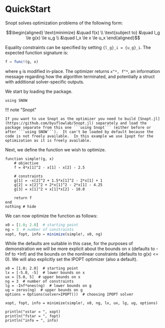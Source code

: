 # QuickStart

Snopt solves optimization problems of the following form:
```math
\begin{aligned}
\text{minimize} &\quad  f(x)  \\
\text{subject to} &\quad  l_g \le g(x) \le u_g  \\
    &\quad l_x \le x \le u_x
\end{aligned}
```
Equality constraints can be specified by setting ``{l_g}_i = {u_g}_i``.  The expected function signature is:
```julia
f = func!(g, x)
```
where ``g`` is modified in-place.  The optimizer returns ``x^*, f^*``, an information message regarding how the algorithm terminated, and potentially a struct with additional solver-specific outputs.



We start by loading the package.

```@example opt1
using SNOW
```

!!! note "Snopt" 

    If you want to use Snopt as the optimizer you need to build [Snopt.jl](https://github.com/byuflowlab/Snopt.jl) separately and load the package separate from this one ```using Snopt``` (either before or after ```using SNOW```).  It can't be loaded by default because the code is not freely available.  In this example we use Ipopt for the optimization as it is freely available.



Next, we define the function we wish to optimize.  

```@example opt1
function simple!(g, x)
    # objective
    f = 4*x[1]^2 - x[1] - x[2] - 2.5
    
    # constraints
    g[1] = -x[2]^2 + 1.5*x[1]^2 - 2*x[1] + 1
    g[2] = x[2]^2 + 2*x[1]^2 - 2*x[1] - 4.25
    g[3] = x[1]^2 + x[1]*x[2] - 10.0

    return f
end
nothing # hide
```

We can now optimize the function as follows:
```julia
x0 = [1.0; 2.0]  # starting point
ng = 3  # number of constraints
xopt, fopt, info = minimize(simple!, x0, ng)
```

While the defaults are suitable in this case, for the purposes of demonstration we will be more explicit about the bounds on x (defaults to -Inf to +Inf) and the bounds on the nonlinear constraints (defaults to g(x) <= 0).  We will also explicitly set the IPOPT optimizer (also a default).

```@example opt1
x0 = [1.0; 2.0]  # starting point
lx = [-5.0, -5]  # lower bounds on x
ux = [5.0, 5]  # upper bounds on x
ng = 3  # number of constraints
lg = -Inf*ones(ng)  # lower bounds on g
ug = zeros(ng)  # upper bounds on g
options = Options(solver=IPOPT())  # choosing IPOPT solver

xopt, fopt, info = minimize(simple!, x0, ng, lx, ux, lg, ug, options)

println("xstar = ", xopt)
println("fstar = ", fopt)
println("info = ", info)
```
